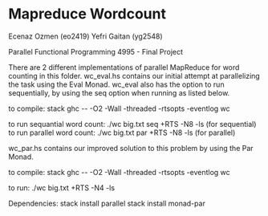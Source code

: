 # Mapreduce Wordcount

Ecenaz Ozmen (eo2419)
Yefri Gaitan (yg2548)

Parallel Functional Programming 4995 - Final Project

There are 2 different implementations of parallel MapReduce for word counting in this folder. 
wc_eval.hs contains our initial attempt at parallelizing the task using the Eval Monad.
wc_eval also has the option to run sequentially, by using the seq option when running as listed below.

to compile:
 stack ghc -- -O2 -Wall -threaded -rtsopts -eventlog wc

to run sequantial word count:
 ./wc big.txt seq +RTS -N8 -ls (for sequential)
to run parallel word count:
 ./wc big.txt par +RTS -N8 -ls (for parallel)

wc_par.hs contains our improved solution to this problem by using the Par Monad.

to compile:
 stack ghc -- -O2 -Wall -threaded -rtsopts -eventlog wc

 to run:
 ./wc big.txt +RTS -N4 -ls 

Dependencies:
 stack install parallel
 stack install monad-par

